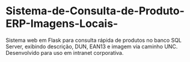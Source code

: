 # Sistema-de-Consulta-de-Produto-ERP-Imagens-Locais-
Sistema web em Flask para consulta rápida de produtos no banco SQL Server, exibindo descrição, DUN, EAN13 e imagem via caminho UNC. Desenvolvido para uso em intranet corporativa.
